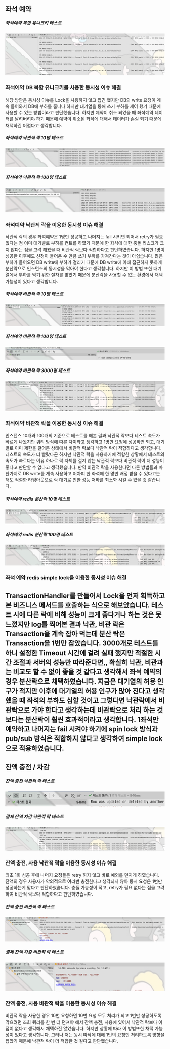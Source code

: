 ## 좌석 예약
##### 좌석예약 복합 유니크키 테스트
![](lock_screen/좌석예약DB제어.png)
### 좌석예약 DB 복합 유니크키를 사용한 동시성 이슈 해결
해당 방안은 동시성 이슈를 Lock을 사용하지 않고 잡긴 했지만 DB의 write 요청이 계속 들어와서 DB에 부하를 줍니다 하지만 대기열을 통해 쓰기 부하를 제어 했기 때문에 사용할 수 있는 방법이라고 판단했습니다.
하지만 예약이 취소 되었을 때 좌석예약 데이터를 날려버려야 하기 때문에 예약이 취소된 좌석에 대해서 데이터가 손실 되기 때문에 채택하긴 어렵다고 생각합니다.

##### 좌석예약 낙관적 락 10명 테스트
![](lock_screen/좌석예약낙관적락10명테스트.png)
##### 좌석예약 낙관적 락 100명 테스트
![](lock_screen/좌석예약낙관적락100명테스트.png)
### 좌석예약 낙관적 락을 이용한 동시성 이슈 해결
낙관적 락의 경우 좌석예약은 1명만 성공하고 나머지는 fail 시키면 되어서 retry가 필요 없다는 점
이미 대기열로 부하를 컨트롤 하였기 때문에 한 좌석에 대한 충돌 리스크가 크지 않다는 점을 고려 해봤을 때 비관적 락보다 적합하다고 판단하였습니다. 하지만 1명이 성공한 이후에도 신청이 들어온 수 만큼 쓰기 부하를 가져간다는 것이 아쉽습니다. 많은 부하가 들어오면 DB write에 부하가 걸리기 때문에 DB write에 아에 접근하지 못하게 분산락으로 인스턴스의 동시성을 막아야 한다고 생각합니다. 하지만 이 방법 또한 대기열에서 부하를 막기 위한 절차를 밟았기 때문에 분산락을 사용할 수 없는 환경에서 채택 가능성이 있다고 생각합니다.

##### 좌석예약 비관적 락 10명 테스트
![](lock_screen/좌석예약비관적락10명테스트.png)
##### 좌석예약 비관적 락 100명 테스트
![](lock_screen/좌석예약비관적락100명테스트.png)
##### 좌석예약 비관적 락 3000명 테스트
![](lock_screen/좌석예약비관적락3000명테스트.png)
### 좌석예약 비관적 락을 이용한 동시성 이슈 해결
인스턴스 10개와 100개의 기준으로 테스트를 해본 결과 낙관적 락보다 테스트 속도가 빠르게 나왔지만 쿼리 방식에 따른 차이라고 생각하고 1명만 요청에 성공하면 되고, 대기열로 이미 제한을 걸어둔 상태에서 비관적 락보다 낙관적 락이 적합하다고 생각합니다. 테스트의 속도가 더 빨랐다곤 하지만 낙관적 락을 사용하기에 적합한 상황에서 테스트의 속도가 빠르다는 이유 하나로 락 자체를 걸지 않는 낙관적 락보다 비관적 락이 더 성능이 좋다고 판단할 수 없다고 생각했습니다.
만약 비관적 락을 사용한다면 다른 방법들과 마찬가지로 DB write를 계속 사용하고 어차피 한 좌석에 한 명만 배정 받을 수 있다고는 해도
적절한 타임아웃으로 락 대기로 인한 성능 저하를 최소화 시킬 수 있을 것 같습니다.

##### 좌석예약 redis 분산락 10명 테스트
![](lock_screen/redis분산락10명테스트.png)
##### 좌석예약 redis 분산락 100명 테스트
![](lock_screen/redis분산락100명테스트.png)
### 좌석 예약 redis simple lock을 이용한 동시성 이슈 해결
TransactionHandler를 만들어서 Lock을 먼저 획득하고 본 비즈니스 메서드를 호출하는 식으로 해보았습니다.
테스트 시에 다른 락에 비해 성능이 크게 좋다거나 하는 것은 못 느꼈지만 log를 찍어본 결과 낙관, 비관 락은 Transaction을 계속 잡아 먹는데 분산 락은 Transaction을 1번만 잡았습니다. 3000개로 테스트를 하니 설정한 Timeout 시간에 걸려 실패 했지만 적절한 시간 조절과 서버의 성능만 따라준다면,, 확실히 낙관, 비관과는 비교도 할 수 없이 좋을 것 같다고 생각해서 좌석 예약의 경우 분산락으로 채택하였습니다.
지금은 대기열의 허용 인구가 적지만 이후에 대기열의 허용 인구가 많아 진다고 생각 했을 때 좌석의 부하도 심할 것이고 그렇다면 낙관락에서 비관락으로 가야 한다고 생각하는데 비관락으로 처리 하는 것 보다는 분산락이 훨씬 효과적이라고 생각합니다. 1좌석만 예약하고 나머지는 fail 시켜야 하기에 spin lock 방식과 pub/sub 방식은 적합하지 않다고 생각하여 simple lock으로 적용하였습니다.
---
## 잔액 충전 / 차감
##### 잔액 충전 낙관적 락 테스트
![](lock_screen/잔액충전낙관적락테스트.png)
##### 결제 잔액 차감 낙관적 락 테스트
![](lock_screen/결제잔액차감낙관적락테스트.png)
### 잔액 충전, 사용 낙관적 락을 이용한 동시성 이슈 해결
최초 1회 성공 후에 나머지 요청들은 retry 하지 않고 바로 예외를 던지게 하였습니다.
잔액의 경우 사용자가 악의적으로 여러번 충전한다고 생각되지 않아 동시 요청은 1번만 성공하는게 맞다고 판단하였습니다. 충돌 가능성이 적고, retry가 필요 없다는 점을 고려하여 비관적 락보다 적합하다고 판단하였습니다.

##### 잔액 충전 비관적 락 테스트
![](lock_screen/잔액충전비관적락테스트.png)
##### 결제 잔액 차감 비관적 락 테스트
![](lock_screen/결제잔액차감비관적락테스트.png)
### 잔액 충전, 사용 비관적 락을 이용한 동시성 이슈 해결
비관적 락을 사용한 경우 10번 요청하면 10번 요청 모두 처리가 되고 1번만 성공하도록 막으려면 조회 쿼리를 한 번 더 던져야 해서 잔액 충전, 사용에 있어서 낙관적 락보다 이점이 없다고 생각해서 채택하진 않았습니다.
하지만 상황에 따라 이 방법또한 채택 가능성이 있다고 생각합니다. 그러나 저는 동시 따닥에 대해 1번의 요청만 처리하도록 방향을 잡았기 때문에 낙관적 락이 더 적합한 것 같다고 판단했습니다.